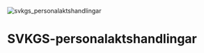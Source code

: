 ![svkgs_personalaktshandlingar](https://github.com/svkau/SVKGS-personalaktshandlingar/assets/13225565/40a87b57-c8ce-4227-a904-897026aef075)

# SVKGS-personalaktshandlingar
